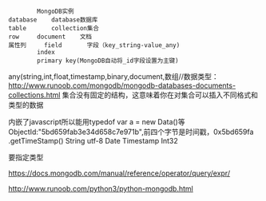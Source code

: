 			MongoDB实例
	database  	database数据库
	table	  	collection集合
	row		document	文档
	属性列	  	field		字段（key_string-value_any)
			index
			primary key(MongoDB自动将_id字段设置为主键)

any(string,int,float,timestamp,binary,document,数组//数据类型：http://www.runoob.com/mongodb/mongodb-databases-documents-collections.html
集合没有固定的结构，这意味着你在对集合可以插入不同格式和类型的数据


内嵌了javascript所以能用typedof var a = new Data()等
ObjectId:"5bd659fab3e34d658c7e971b",前四个字节是时间戳，0x5bd659fa .getTimeStamp()
String utf-8
Date
Timestamp
Int32

要指定类型

https://docs.mongodb.com/manual/reference/operator/query/expr/

http://www.runoob.com/python3/python-mongodb.html